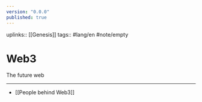 ```yaml
---
version: "0.0.0"
published: true
---
```

uplinks:: [[Genesis]]
tags:: #lang/en #note/empty 
# Web3
The future web

---
- [[People behind Web3]]

